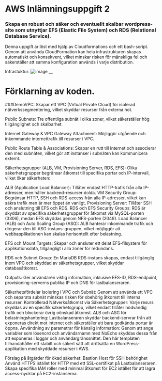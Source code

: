 # AWS Inlämningsuppgift 2
### Skapa en robust och säker och eventuellt skalbar wordpress-site som utnyttjar EFS (Elastic File System) och RDS (Relational Database Service).

Denna uppgift är löst med hjälp av Cloudformations och ett bash-script. Genom att använda CloudFormation kan hela infrastrukturen skapas automatiskt och konsekvent, vilket minskar risken för mänskliga fel och säkerställer att samma konfiguration används i varje distribution.

Infrastuktur:
![image](https://github.com/user-attachments/assets/053cbb37-bda8-412a-bc4b-eb4d7c242bb6)
__

# Förklarning av koden.

###DemoVPC: 
Skapar ett VPC (Virtual Private Cloud) för isolerad nätverkssegmentering, vilket skyddar resurser från externa hot.

Public Subnets: Tre offentliga subnät i olika zoner, vilket säkerställer hög tillgänglighet och skalbarhet.

Internet Gateway & VPC Gateway Attachment: Möjliggör utgående och inkommande internettrafik till resurser i VPC.

Public Route Table & Associations: Skapar en rutt till internet och associerar den med subnäten, vilket gör att instanser i subnäten kan kommunicera externt.

Säkerhetsgrupper (ALB, VM, Provisioning Server, RDS, EFS): Olika säkerhetsgrupper begränsar åtkomst till specifika portar och IP-intervall, vilket ökar säkerheten:

ALB (Application Load Balancer): Tillåter endast HTTP-trafik från alla IP-adresser, men håller backend-resurser dolda.
VM Security Group: Begränsar HTTP, SSH och RDS-access från alla IP-adresser, vilket kan säkra trafik men är mer öppet än vanligt.
Provisioning Server: Tillåter SSH och anslutning till EFS och RDS.
RDS och EFS Security Groups: RDS är skyddat av specifika säkerhetsgrupper för åtkomst via MySQL-porten (3306), medan EFS skyddas genom NFS-porten (2049).
Load Balancer (ALB) och Auto Scaling Group (ASG): ALB hanterar inkommande trafik och dirigerar den till ASG-instans-gruppen, vilket möjliggör att webbapplikationen kan skalas horisontellt efter belastning.

EFS och Mount Targets: Skapar och ansluter ett delat EFS-filsystem för applikationsdata, tillgängligt i alla zoner för redundans.

RDS och Subnet Group: En MariaDB RDS-instans skapas, endast tillgänglig inom VPC och skyddad av säkerhetsgrupper, vilket skyddar databasåtkomst.

Outputs: Ger användaren viktig information, inklusive EFS-ID, RDS-endpoint, provisioning-serverns publika IP och DNS för lastbalanseraren.

Säkerhetsfördelar
Isolering i VPC och Subnät: Genom att använda ett VPC och separata subnät minskas risken för obehörig åtkomst till interna resurser.
Kontrollerad Nätverksåtkomst via Säkerhetsgrupper: Varje resurs skyddas av en specifik säkerhetsgrupp, vilket endast tillåter nödvändig trafik och blockerar övrig oönskad åtkomst.
ALB och ASG för belastningshantering: Lastbalanseraren skyddar backend-servrar från att exponeras direkt mot internet och säkerställer att bara godkända portar är öppna.
Användning av parametrar för känslig information: Genom att ange variabler som lösenord och användarnamn med NoEcho skyddas dessa från att exponeras i loggar och användargränssnittet.
Den här templaten tillhandahåller ett stabilt och säkert sätt att driftsätta en WordPress-applikation med skyddade resurser i AWS.

Förslag på åtgärder för ökad säkerhet:
Bastion Host för SSH behörighet
Använd HTTPS istället för HTTP med ett SSL-certifikat på Lastbalanseraren.
Skapa specifika IAM roller med minimal åtkomst för EC2 istället för att lagra access-nycklar på EC2-instanserna.
